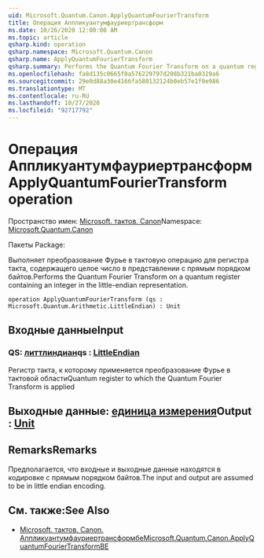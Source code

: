 ```yaml
---
uid: Microsoft.Quantum.Canon.ApplyQuantumFourierTransform
title: Операция Аппликуантумфауриертрансформ
ms.date: 10/26/2020 12:00:00 AM
ms.topic: article
qsharp.kind: operation
qsharp.namespace: Microsoft.Quantum.Canon
qsharp.name: ApplyQuantumFourierTransform
qsharp.summary: Performs the Quantum Fourier Transform on a quantum register containing an integer in the little-endian representation.
ms.openlocfilehash: fa8d135c0665f0a576229797d208b321ba0329a6
ms.sourcegitcommit: 29e0d88a30e4166fa580132124b0eb57e1f0e986
ms.translationtype: MT
ms.contentlocale: ru-RU
ms.lasthandoff: 10/27/2020
ms.locfileid: "92717792"
---
```

# <a name="applyquantumfouriertransform-operation"></a><span data-ttu-id="19056-102">Операция Аппликуантумфауриертрансформ</span><span class="sxs-lookup"><span data-stu-id="19056-102">ApplyQuantumFourierTransform operation</span></span>

<span data-ttu-id="19056-103">Пространство имен: [Microsoft. тактов. Canon](xref:Microsoft.Quantum.Canon)</span><span class="sxs-lookup"><span data-stu-id="19056-103">Namespace: [Microsoft.Quantum.Canon](xref:Microsoft.Quantum.Canon)</span></span>

<span data-ttu-id="19056-104">Пакеты [](https://nuget.org/packages/)</span><span class="sxs-lookup"><span data-stu-id="19056-104">Package: [](https://nuget.org/packages/)</span></span>


<span data-ttu-id="19056-105">Выполняет преобразование Фурье в тактовую операцию для регистра такта, содержащего целое число в представлении с прямым порядком байтов.</span><span class="sxs-lookup"><span data-stu-id="19056-105">Performs the Quantum Fourier Transform on a quantum register containing an integer in the little-endian representation.</span></span>

```qsharp
operation ApplyQuantumFourierTransform (qs : Microsoft.Quantum.Arithmetic.LittleEndian) : Unit
```


## <a name="input"></a><span data-ttu-id="19056-106">Входные данные</span><span class="sxs-lookup"><span data-stu-id="19056-106">Input</span></span>

### <a name="qs--littleendian"></a><span data-ttu-id="19056-107">QS: [литтлиндиан](xref:Microsoft.Quantum.Arithmetic.LittleEndian)</span><span class="sxs-lookup"><span data-stu-id="19056-107">qs : [LittleEndian](xref:Microsoft.Quantum.Arithmetic.LittleEndian)</span></span>

<span data-ttu-id="19056-108">Регистр такта, к которому применяется преобразование Фурье в тактовой области</span><span class="sxs-lookup"><span data-stu-id="19056-108">Quantum register to which the Quantum Fourier Transform is applied</span></span>



## <a name="output--unit"></a><span data-ttu-id="19056-109">Выходные данные: [единица измерения](xref:microsoft.quantum.lang-ref.unit)</span><span class="sxs-lookup"><span data-stu-id="19056-109">Output : [Unit](xref:microsoft.quantum.lang-ref.unit)</span></span>



## <a name="remarks"></a><span data-ttu-id="19056-110">Remarks</span><span class="sxs-lookup"><span data-stu-id="19056-110">Remarks</span></span>

<span data-ttu-id="19056-111">Предполагается, что входные и выходные данные находятся в кодировке с прямым порядком байтов.</span><span class="sxs-lookup"><span data-stu-id="19056-111">The input and output are assumed to be in little endian encoding.</span></span>

## <a name="see-also"></a><span data-ttu-id="19056-112">См. также:</span><span class="sxs-lookup"><span data-stu-id="19056-112">See Also</span></span>

- [<span data-ttu-id="19056-113">Microsoft. тактов. Canon. Аппликуантумфауриертрансформбе</span><span class="sxs-lookup"><span data-stu-id="19056-113">Microsoft.Quantum.Canon.ApplyQuantumFourierTransformBE</span></span>](xref:Microsoft.Quantum.Canon.ApplyQuantumFourierTransformBE)